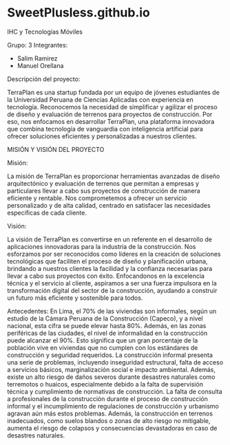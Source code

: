 # SweetPlusless.github.io
IHC y Tecnologías Móviles

Grupo: 3
Integrantes:
- Salim Ramirez
- Manuel Orellana

Descripción del proyecto: 

TerraPlan es una startup fundada por un equipo de jóvenes estudiantes de la Universidad Peruana de Ciencias Aplicadas con experiencia en tecnología. Reconocemos la necesidad de simplificar y agilizar el proceso de diseño y evaluación de terrenos para proyectos de construcción. Por eso, nos enfocamos en desarrollar TerraPlan, una plataforma innovadora que combina tecnología de vanguardia con inteligencia artificial para ofrecer soluciones eficientes y personalizadas a nuestros clientes.

MISIÓN Y VISIÓN DEL PROYECTO

Misión: 

La misión de TerraPlan es proporcionar herramientas avanzadas de diseño arquitectónico y evaluación de terrenos que permitan a empresas y particulares llevar a cabo sus proyectos de construcción de manera eficiente y rentable. Nos comprometemos a ofrecer un servicio personalizado y de alta calidad, centrado en satisfacer las necesidades específicas de cada cliente.

Visión:

La visión de TerraPlan es convertirse en un referente en el desarrollo de aplicaciones innovadoras para la industria de la construcción. Nos esforzamos por ser reconocidos como líderes
en la creación de soluciones tecnológicas que faciliten el proceso de diseño y planificación urbana, brindando a nuestros clientes la facilidad y la confianza necesarias para llevar a
cabo sus proyectos con éxito. Enfocandonos en la excelencia técnica y el servicio al cliente, aspiramos a ser una fuerza impulsora en la transformación digital del sector de la 
construcción, ayudando a construir un futuro más eficiente y sostenible para todos.

Antecedentes:
En Lima, el 70% de las viviendas son informales, según un estudio de la Cámara Peruana de la Construcción (Capeco), y a nivel nacional, esta cifra se puede elevar hasta 80%. Además, en 
las zonas periféricas de las ciudades, el nivel de informalidad en la construcción puede alcanzar el 90%. Esto significa que un gran porcentaje de la población vive en viviendas que no 
cumplen con los estándares de construcción y seguridad requeridos.
La construcción informal presenta una serie de problemas, incluyendo inseguridad estructural, falta de acceso a servicios básicos, marginalización social e impacto ambiental. Además,
existe un alto riesgo de daños severos durante desastres naturales como terremotos o huaicos, especialmente debido a la falta de supervisión técnica y cumplimiento de normativas de
construcción.
La falta de consulta a profesionales de la construcción durante el proceso de construcción informal y el incumplimiento de regulaciones de construcción y urbanismo agravan aún más estos 
problemas. Además, la construcción en terrenos inadecuados, como suelos blandos o zonas de alto riesgo no mitigable, aumenta el riesgo de colapsos y consecuencias devastadoras en caso de
desastres naturales.
